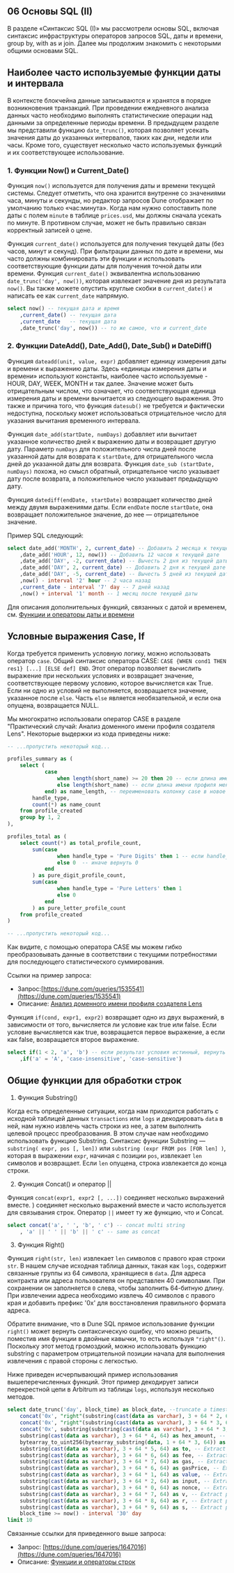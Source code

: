## 06 Основы SQL (II)

В разделе «Синтаксис SQL (I)» мы рассмотрели основы SQL, включая синтаксис инфраструктуры операторов запросов SQL, даты и времени, group by, with as и join. Далее мы продолжим знакомить с некоторыми общими основами SQL.

## Наиболее часто используемые функции даты и интервала

В контексте блокчейна данные записываются и хранятся в порядке возникновения транзакций. При проведении ежедневного анализа данных часто необходимо выполнять статистические операции над данными за определенные периоды времени. В предыдущем разделе мы представили функцию `date_trunc()`, которая позволяет усекать значения даты до указанных интервалов, таких как дни, недели или часы. Кроме того, существует несколько часто используемых функций и их соответствующее использование.

### 1. Функции Now() и Current_Date()

Функция `now()` используется для получения даты и времени текущей системы. Следует отметить, что она хранится внутренне со значениями часа, минуты и секунды, но редактор запросов Dune отображает по умолчанию только «час:минута». Когда нам нужно сопоставить поле даты с полем `minute` в таблице `prices.usd`, мы должны сначала усекать по минуте. В противном случае, может не быть правильно связан корректный записей о цене.

Функция `current_date()` используется для получения текущей даты (без часов, минут и секунд). При фильтрации данных по дате и времени, мы часто должны комбинировать эти функции и использовать соответствующие функции даты для получения точной даты или времени. Функция `current_date()` эквивалентна использованию `date_trunc('day', now())`, которая извлекает значение дня из результата `now()`. Вы также можете опустить круглые скобки в `current_date()` и написать ее как `current_date` напрямую.

```sql
select now() -- текущая дата и время
    ,current_date() -- текущая дата
    ,current_date   -- текущая дата
    ,date_trunc('day', now()) -- то же самое, что и current_date
```

### 2. Функции DateAdd(), Date_Add(), Date_Sub() и DateDiff()

Функция `dateadd(unit, value, expr)` добавляет единицу измерения даты и времени к выражению даты. Здесь «единицы измерения даты и времени» используют константы, наиболее часто используемые - HOUR, DAY, WEEK, MONTH и так далее. Значение может быть отрицательным числом, что означает, что соответствующая единица измерения даты и времени вычитается из следующего выражения. Это также и причина того, что функция `datesub()` не требуется и фактически недоступна, поскольку может использоваться отрицательное число для указания вычитания временного интервала.

Функция `date_add(startDate, numDays)` добавляет или вычитает указанное количество дней к выражению даты и возвращает другую дату. Параметр `numDays` для положительного числа дней после указанной даты для возврата к `startDate`, для отрицательного числа дней до указанной даты для возврата. Функция `date_sub (startDate, numDays)` похожа, но смысл обратный, отрицательное число указывает дату после возврата, а положительное число указывает предыдущую дату.

Функция `datediff(endDate, startDate)` возвращает количество дней между двумя выражениями даты. Если `endDate` после `startDate`, она возвращает положительное значение, до нее — отрицательное значение.

Пример SQL следующий:

```sql
select date_add('MONTH', 2, current_date) -- Добавить 2 месяца к текущей дате
    ,date_add('HOUR', 12, now()) -- Добавить 12 часов к текущей дате
    ,date_add('DAY', -2, current_date) -- Вычесть 2 дня из текущей даты
    ,date_add('DAY', 2, current_date) -- Добавить 2 дня к текущей дате
    ,date_add('DAY', -5, current_date) -- Вычесть 5 дней из текущей даты
    ,now() - interval '2' hour -- 2 часа назад
    ,current_date - interval '7' day -- 7 дней назад
    ,now() + interval '1' month -- 1 месяц после текущей даты
```

Для описания дополнительных функций, связанных с датой и временем, см. [Функции и операторы даты и времени](https://trino.io/docs/current/functions/datetime.html)
## Условные выражения Case, If

Когда требуется применить условную логику, можно использовать оператор `case`. Общий синтаксис оператора CASE: `CASE {WHEN cond1 THEN res1} [...] [ELSE def] END`. Этот оператор позволяет вычислить выражение при нескольких условиях и возвращает значение, соответствующее первому условию, которое вычисляется как True. Если ни одно из условий не выполняется, возвращается значение, указанное после `else`. Часть `else` является необязательной, и если она опущена, возвращается NULL.

Мы многократно использовали оператор CASE в разделе "Практический случай: Анализ доменного имени профиля создателя Lens". Некоторые выдержки из кода приведены ниже:

``` sql
-- ...пропустить некоторый код...

profiles_summary as (
    select (
            case
                when length(short_name) >= 20 then 20 -- если длина имени профиля больше 20, то установить значение 20
                else length(short_name) -- если длина имени профиля меньше 20, использовать исходную длину
            end) as name_length, -- переименовать колонку case в новое имя
        handle_type,
        count(*) as name_count
    from profile_created
    group by 1, 2
),

profiles_total as (
    select count(*) as total_profile_count,
        sum(case
                when handle_type = 'Pure Digits' then 1 -- если handle_type равен 'Pure Digits', вернуть 1
                else 0  -- иначе вернуть 0
            end
        ) as pure_digit_profile_count,
        sum(case 
                when handle_type = 'Pure Letters' then 1 
                else 0  
            end
        ) as pure_letter_profile_count
    from profile_created
)

-- ...пропустить некоторый код...
```

Как видите, с помощью оператора CASE мы можем гибко преобразовывать данные в соответствии с текущими потребностями для последующего статистического суммирования.

Ссылки на пример запроса:

- Запрос:[https://dune.com/queries/1535541](https://dune.com/queries/1535541)
- Описание: [Анализ доменного имени профиля создателя Lens](https://sixdegreelab.gitbook.io/mastering-chain-analytics/ru-men-jiao-cheng/06_pratical_case_lens_protocol)

Функция `if(cond, expr1, expr2)` возвращает одно из двух выражений, в зависимости от того, вычисляется ли условие как true или false. Если условие вычисляется как true, возвращается первое выражение, а если как false, возвращается второе выражение.

``` sql
select if(1 < 2, 'a', 'b') -- если результат условия истинный, вернуть 'a', иначе вернуть 'b'
    ,if('a' = 'A', 'case-insensitive', 'case-sensitive') 
 ```

## Общие функции для обработки строк

1. Функция Substring()

Когда есть определенные ситуации, когда нам приходится работать с исходной таблицей данных `transactions` или `logs` и декодировать `data` в ней, нам нужно извлечь часть строки из нее, а затем выполнить целевой процесс преобразования. В этом случае нам необходимо использовать функцию Substring. Синтаксис функции Substring — `substring( expr, pos [, len])` или `substring (expr FROM pos [FOR len] )`, которая в выражении `expr`, начиная с позиции `pos`, извлекает `len` символов и возвращает. Если `len` опущена, строка извлекается до конца строки.

2. Функция Concat() и оператор ||

Функция `concat(expr1, expr2 [, ...])` соединяет несколько выражений вместе. ) соединяет несколько выражений вместе и часто используется для связывания строк. Оператор `||` имеет ту же функцию, что и Concat.

``` sql
select concat('a', ' ', 'b', ' c') -- concat multi string
    , 'a' || ' ' || 'b' || ' c' -- same as concat
```

3. Функция Right()

Функция `right(str, len)` извлекает `len` символов с правого края строки `str`. В нашем случае исходная таблица данных, такая как `logs`, содержит связанные группы из 64 символа, хранящиеся в `data`. Для адреса контракта или адреса пользователя он представлен 40 символами. При сохранении он заполняется `0` слева, чтобы заполнить 64-битную длину. При извлечении адреса необходимо извлечь 40 символов с правого края и добавить префикс '0x' для восстановления правильного формата адреса.

Обратите внимание, что в Dune SQL прямое использование функции `right()` может вернуть синтаксическую ошибку, что можно решить, поместив имя функции в двойные кавычки, то есть используя `"right"()`. Поскольку этот метод громоздкий, можно использовать функцию substring с параметром отрицательной позиции начала для выполнения извлечения с правой стороны с легкостью.

Ниже приведен исчерпывающий пример использования вышеперечисленных функций. Этот пример декодирует записи перекрестной цепи в Arbitrum из таблицы `logs`, используя несколько методов.

``` sql
select date_trunc('day', block_time) as block_date, --truncate a timestamp to day
    concat('0x', "right"(substring(cast(data as varchar), 3 + 64 * 2, 64), 40)) as address, -- Extract the third part of the data column and convert it into an address, starting from the third character, each 64 characters as a group.
    concat('0x', "right"(substring(cast(data as varchar), 3 + 64 * 3, 64), 40)) as token, -- Extract part 4 of data and convert it to address
    concat('0x', substring(substring(cast(data as varchar), 3 + 64 * 3, 64), -40, 40)) as same_token, -- Extract part 4 of data and convert it to address
    substring(cast(data as varchar), 3 + 64 * 4, 64) as hex_amount, -- Extract part 5 of data column
    bytearray_to_uint256(bytearray_substring(data, 1 + 64 * 3, 64)) as amount, -- Extract part 5 of data column
    substring(cast(data as varchar), 3 + 64 * 5, 64) as to, -- Extract part 5 of data column
    substring(cast(data as varchar), 3 + 64 * 6, 64) as fee, -- Extract part 5 of data column
    substring(cast(data as varchar), 3 + 64 * 7, 64) as gas, -- Extract part 5 of data column
    substring(cast(data as varchar), 3 + 64 * 6, 64) as gasPrice, -- Extract part 5 of data column
    substring(cast(data as varchar), 3 + 64 * 1, 64) as value, -- Extract part 5 of data column
    substring(cast(data as varchar), 3 + 64 * 2, 64) as input, -- Extract part 5 of data column
    substring(cast(data as varchar), 3 + 64 * 0, 64) as nonce, -- Extract part 5 of data column
    substring(cast(data as varchar), 3 + 64 * 7, 64) as v, -- Extract part 5 of data column
    substring(cast(data as varchar), 3 + 64 * 8, 64) as r, -- Extract part 5 of data column
    substring(cast(data as varchar), 3 + 64 * 9, 64) as s, -- Extract part 5 of data column
    block_time >= now() - interval '30' day
limit 10
```

Связанные ссылки для приведенного выше запроса:

- Запрос: [https://dune.com/queries/1647016](https://dune.com/queries/1647016)
- Описание: [Функции и операторы строк](https://trino.io/docs/current/functions/string.html)
